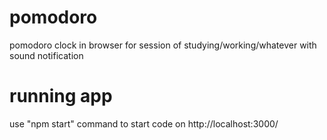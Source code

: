 # pomodoro

pomodoro clock in browser for session of studying/working/whatever with sound notification 

# running app

use "npm start" command to start code on http://localhost:3000/
